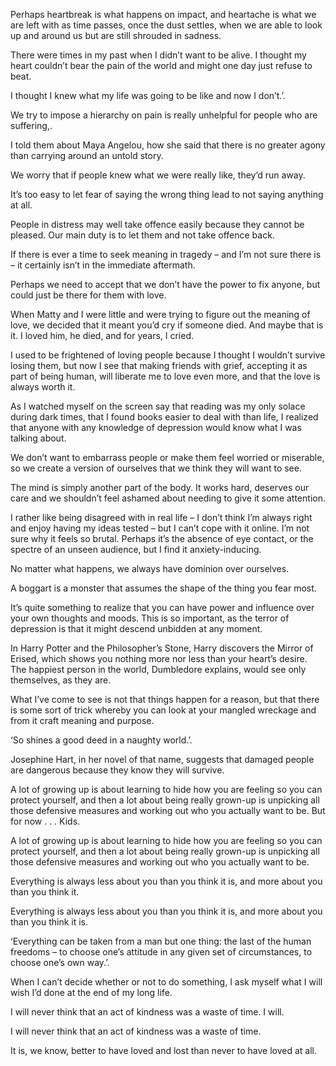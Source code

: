 

Perhaps heartbreak is what happens on impact, and heartache is what we are left with as time passes, once the dust settles, when we are able to look up and around us but are still shrouded in sadness.

There were times in my past when I didn’t want to be alive. I thought my heart couldn’t bear the pain of the world and might one day just refuse to beat.

I thought I knew what my life was going to be like and now I don’t.’.

We try to impose a hierarchy on pain is really unhelpful for people who are suffering,.

I told them about Maya Angelou, how she said that there is no greater agony than carrying around an untold story.

We worry that if people knew what we were really like, they’d run away.

It’s too easy to let fear of saying the wrong thing lead to not saying anything at all.

People in distress may well take offence easily because they cannot be pleased. Our main duty is to let them and not take offence back.

If there is ever a time to seek meaning in tragedy – and I’m not sure there is – it certainly isn’t in the immediate aftermath.

Perhaps we need to accept that we don’t have the power to fix anyone, but could just be there for them with love.

When Matty and I were little and were trying to figure out the meaning of love, we decided that it meant you’d cry if someone died. And maybe that is it. I loved him, he died, and for years, I cried.

I used to be frightened of loving people because I thought I wouldn’t survive losing them, but now I see that making friends with grief, accepting it as part of being human, will liberate me to love even more, and that the love is always worth it.

As I watched myself on the screen say that reading was my only solace during dark times, that I found books easier to deal with than life, I realized that anyone with any knowledge of depression would know what I was talking about.

We don’t want to embarrass people or make them feel worried or miserable, so we create a version of ourselves that we think they will want to see.

The mind is simply another part of the body. It works hard, deserves our care and we shouldn’t feel ashamed about needing to give it some attention.

I rather like being disagreed with in real life – I don’t think I’m always right and enjoy having my ideas tested – but I can’t cope with it online. I’m not sure why it feels so brutal. Perhaps it’s the absence of eye contact, or the spectre of an unseen audience, but I find it anxiety-inducing.

No matter what happens, we always have dominion over ourselves.

A boggart is a monster that assumes the shape of the thing you fear most.

It’s quite something to realize that you can have power and influence over your own thoughts and moods. This is so important, as the terror of depression is that it might descend unbidden at any moment.

In Harry Potter and the Philosopher’s Stone, Harry discovers the Mirror of Erised, which shows you nothing more nor less than your heart’s desire. The happiest person in the world, Dumbledore explains, would see only themselves, as they are.

What I’ve come to see is not that things happen for a reason, but that there is some sort of trick whereby you can look at your mangled wreckage and from it craft meaning and purpose.

‘So shines a good deed in a naughty world.’.

Josephine Hart, in her novel of that name, suggests that damaged people are dangerous because they know they will survive.

A lot of growing up is about learning to hide how you are feeling so you can protect yourself, and then a lot about being really grown-up is unpicking all those defensive measures and working out who you actually want to be. But for now . . . Kids.

A lot of growing up is about learning to hide how you are feeling so you can protect yourself, and then a lot about being really grown-up is unpicking all those defensive measures and working out who you actually want to be.

Everything is always less about you than you think it is, and more about you than you think it.

Everything is always less about you than you think it is, and more about you than you think it is.

‘Everything can be taken from a man but one thing: the last of the human freedoms – to choose one’s attitude in any given set of circumstances, to choose one’s own way.’.

When I can’t decide whether or not to do something, I ask myself what I will wish I’d done at the end of my long life.

I will never think that an act of kindness was a waste of time. I will.

I will never think that an act of kindness was a waste of time.

It is, we know, better to have loved and lost than never to have loved at all.


